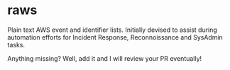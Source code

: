 # raws

Plain text AWS event and identifier lists.
Initially devised to assist during automation efforts for Incident Response, Reconnoissance and SysAdmin tasks.

Anything missing? Well, add it and I will review your PR eventually!
